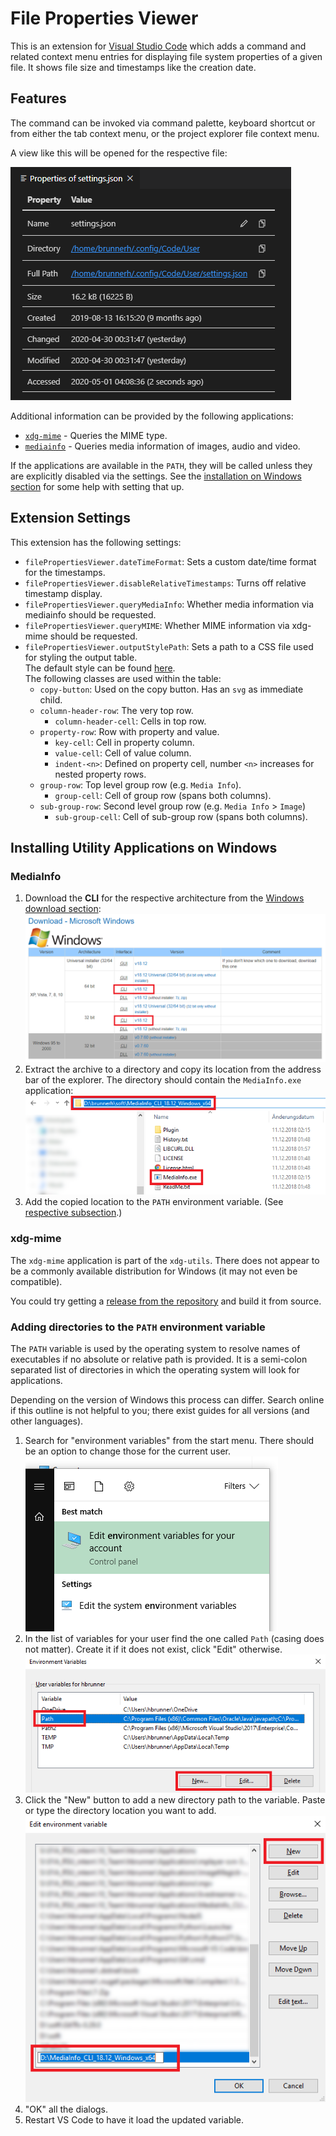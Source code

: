 # File Properties Viewer

This is an extension for [Visual Studio Code](https://code.visualstudio.com/) which adds a command and related context menu entries for displaying file system properties of a given file. It shows file size and timestamps like the creation date.

## Features

The command can be invoked via command palette, keyboard shortcut or from either the tab context menu, or the project explorer file context menu.

A view like this will be opened for the respective file:

![Example output](./readme-files/example.png)

Additional information can be provided by the following applications:

- [`xdg-mime`](https://www.freedesktop.org/wiki/Software/xdg-utils) - Queries the MIME type.
- [`mediainfo`](https://mediaarea.net/en/MediaInfo) - Queries media information of images, audio and video.

If the applications are available in the `PATH`, they will be called unless they are explicitly disabled via the settings. See the [installation on Windows section](#installing-utility-applications-on-windows) for some help with setting that up.

## Extension Settings

This extension has the following settings:

- `filePropertiesViewer.dateTimeFormat`: Sets a custom date/time format for the timestamps.
- `filePropertiesViewer.disableRelativeTimestamps`: Turns off relative timestamp display. 
- `filePropertiesViewer.queryMediaInfo`: Whether media information via mediainfo should be requested.
- `filePropertiesViewer.queryMIME`: Whether MIME information via xdg-mime should be requested.
- `filePropertiesViewer.outputStylePath`: Sets a path to a CSS file used for styling the output table.<br/>
    The default style can be found [here](./styles/default.css).<br/>
    The following classes are used within the table:
    - `copy-button`: Used on the copy button. Has an `svg` as immediate child.
    - `column-header-row`: The very top row.
      - `column-header-cell`: Cells in top row.
    - `property-row`: Row with property and value.
      - `key-cell`: Cell in property column.
      - `value-cell`: Cell of value column.
      - `indent-<n>`: Defined on property cell, number `<n>` increases for nested property rows.
    - `group-row`: Top level group row (e.g. `Media Info`).
      - `group-cell`: Cell of group row (spans both columns).
    - `sub-group-row`: Second level group row (e.g. `Media Info` > `Image`)
      - `sub-group-cell`: Cell of sub-group row (spans both columns).

## Installing Utility Applications on Windows

### MediaInfo

1. Download the **CLI** for the respective architecture from the [Windows download section](https://mediaarea.net/en/MediaInfo/Download/Windows):<br/>
   ![MediaInfo download options](./readme-files/mediainfo-download.png)
2. Extract the archive to a directory and copy its location from the address bar of the explorer. The directory should contain the `MediaInfo.exe` application:<br/>
   ![Getting the MediaInfo path](./readme-files/mediainfo-get-path.png)
3. Add the copied location to the `PATH` environment variable. (See [respective subsection](#adding-directories-to-the-path-environment-variable).)

### xdg-mime

The `xdg-mime` application is part of the `xdg-utils`. There does not appear to be a commonly available distribution for Windows (it may not even be compatible).

You could try getting a [release from the repository](https://github.com/freedesktop/xdg-utils/releases) and build it from source.

### Adding directories to the `PATH` environment variable

The `PATH` variable is used by the operating system to resolve names of executables if no absolute or relative path is provided. It is a semi-colon separated list of directories in which the operating system will look for applications.

Depending on the version of Windows this process can differ. Search online if this outline is not helpful to you; there exist guides for all versions (and other languages).

1. Search for "environment variables" from the start menu. There should be an option to change those for the current user.<br/>
   ![Control panel option for environment variables](./readme-files/path-env-settings.png)
2. In the list of variables for your user find the one called `Path` (casing does not matter). Create it if it does not exist, click "Edit" otherwise.<br/>
   ![Environment variables dialog](./readme-files/path-env-dialog.png)
3. Click the "New" button to add a new directory path to the variable. Paste or type the directory location you want to add.<br/>
   ![Path edit dialog](./readme-files/path-env-edit-path.png)
4. "OK" all the dialogs.
5. Restart VS Code to have it load the updated variable.